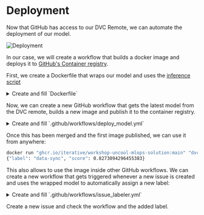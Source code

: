 # Deployment

Now that GitHub has access to our DVC Remote, we can automate the deployment of our model.

![Deployment](./imgs/deployment.jpg)

In our case, we will create a workflow that builds a docker image and deploys it to [GitHub's Container registry](https://docs.github.com/en/packages/working-with-a-github-packages-registry/working-with-the-container-registry).

First, we create a Dockerfile that wraps our model and uses the [inference script](../src/inference.py)

<details>
<summary>Create and fill `Dockerfile`</summary>

https://github.com/iterative/workshop-uncool-mlops-solution/blob/main/Dockerfile

</details>

Now, we can create a new GitHub workflow that gets the latest model from the DVC remote, builds a new image and
publish it to the container registry.

<details>
<summary>Create and fill `.github/workflows/deploy_model.yml`</summary>

https://github.com/iterative/workshop-uncool-mlops-solution/blob/main/.github/workflows/deploy_model.yaml

</details>

Once this has been merged and the first image published, we can use it from anywhere:

```bash
docker run "ghcr.io/iterative/workshop-uncool-mlops-solution:main" "dvc pull fails when using my S3 remote"
{"label": "data-sync", "score": 0.8273094296455383}
```

This also allows to use the image inside other GitHub workflows. We can create a new workflow that gets triggered
whenever a new issue is created and uses the wrapped model to automatically assign a new label:

<details>
<summary>Create and fill `.github/workflows/issue_labeler.yml`</summary>

https://github.com/iterative/workshop-uncool-mlops-solution/blob/main/.github/workflows/issue_labeler.yaml

</details>

Create a new issue and check the workflow and the added label.
